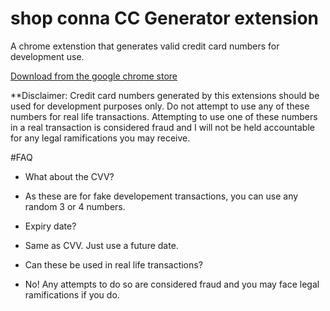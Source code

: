 # shop conna CC Generator extension

A chrome extenstion that generates valid credit card numbers for development use.

[Download from the google chrome store](https://chrome.google.com/webstore/detail/cc-generator/klcpekhgaebbghffffpofgaipfcdplkc)

**Disclaimer: Credit card numbers generated by this extensions should be used for development purposes only. Do not attempt to use any of these numbers for real life transactions. Attempting to use one of these numbers in a real transaction is considered fraud and I will not be held accountable for any legal ramifications you may receive.


#FAQ

* What about the CVV?
 * As these are for fake developement transactions, you can use any random 3 or 4 numbers.
 
* Expiry date?
 * Same as CVV. Just use a future date.

* Can these be used in real life transactions?
 * No! Any attempts to do so are considered fraud and you may face legal ramifications if you do.
